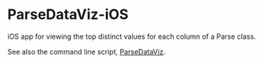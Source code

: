 # ParseDataViz-iOS
iOS app for viewing the top distinct values for each column of a Parse class. 

See also the command line script, [ParseDataViz](https://github.com/davidolesch/ParseDataViz).
